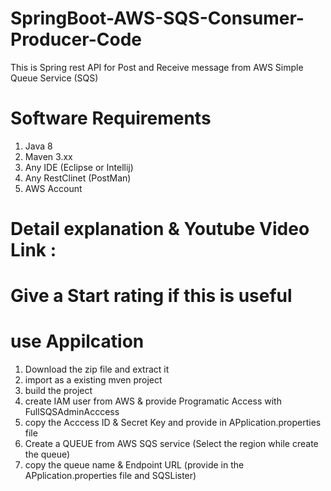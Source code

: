 # SpringBoot-AWS-SQS-Consumer-Producer-Code
This is Spring rest API for Post and Receive message from AWS Simple Queue Service (SQS)  

# Software Requirements 
  1. Java 8
  2. Maven 3.xx
  3. Any IDE (Eclipse or Intellij)
  4. Any RestClinet (PostMan)
  5. AWS Account
# Detail explanation & Youtube Video Link :

# Give a Start rating if this is useful

# use Appilcation
1. Download the zip file and extract it
2. import as a existing mven project
3. build the project
4. create IAM user from AWS & provide Programatic Access with FullSQSAdminAcccess
5. copy the Acccess ID & Secret Key and provide in APplication.properties file
6. Create a QUEUE from AWS SQS service (Select the region while create the queue)
7. copy the queue name & Endpoint URL (provide in the APplication.properties file and SQSLister)
